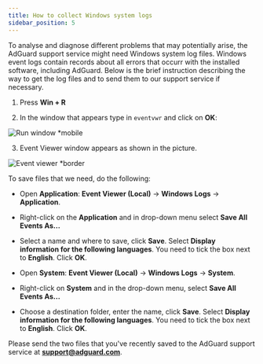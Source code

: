 ```yaml
---
title: How to collect Windows system logs
sidebar_position: 5
---
```


To analyse and diagnose different problems that may potentially arise, the AdGuard support service might need Windows system log files. Windows event logs contain records about all errors that occurr with the installed software, including AdGuard. Below is the brief instruction describing the way to get the log files and to send them to our support service if necessary. 

1. Press **Win + R**

2. In the window that appears type in `eventvwr` and click on **OK**:

![Run window *mobile](https://cdn.adtidy.org/public/Adguard/kb/newscreenshots/En/eng_event_logs_1.png)

3. Event Viewer window appears as shown in the picture.

![Event viewer *border](https://cdn.adtidy.org/public/Adguard/kb/newscreenshots/En/eng_event_logs_2.png)

To save files that we need, do the following:

- Open **Application**: **Event Viewer (Local)** -> **Windows Logs** -> **Application**.

- Right-click on the **Application** and in drop-down menu select **Save All Events As...**

- Select a name and where to save, click **Save**. Select **Display information for the following languages**. You need to tick the box next to **English**. Click **OK**.

- Open **System**: **Event Viewer (Local)** -> **Windows Logs** ->  **System**.

- Right-click on **System** and in the drop-down menu, select **Save All Events As...**

- Choose a destination folder, enter the name, click **Save**. Select **Display information for the following languages**. You need to tick the box next to **English**. Click **OK**. 

Please send the two files that you've recently saved to the AdGuard support service at **support@adguard.com**.
